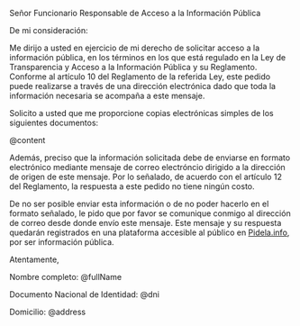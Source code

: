 Señor
Funcionario Responsable de Acceso a la Información Pública

De mi consideración:

Me dirijo a usted en ejercicio de mi derecho de solicitar acceso a la información pública, en los términos en los que está regulado en la Ley de Transparencia y Acceso a la Información Pública y su Reglamento. Conforme al artículo 10 del Reglamento de la referida Ley, este pedido puede realizarse a través de una dirección electrónica dado que toda la información necesaria se acompaña a este mensaje.

Solicito a usted que me proporcione copias electrónicas simples de los siguientes documentos:

@content

Además, preciso que la información solicitada debe de enviarse en formato electrónico mediante mensaje de correo electróncio dirigido a la dirección de origen de este mensaje. Por lo señalado, de acuerdo con el artículo 12 del Reglamento, la respuesta a este pedido no tiene ningún costo.

De no ser posible enviar esta información o de no poder hacerlo en el formato señalado, le pido que por favor se comunique conmigo al dirección de correo desde donde envío este mensaje. Este mensaje y su respuesta quedarán registrados en una plataforma accesible al público en [Pidela.info](http://pidela.info), por ser información pública.

Atentamente, 

Nombre completo: @fullName 

Documento Nacional de Identidad: @dni 

Domicilio: @address